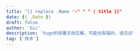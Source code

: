 ```yaml
---
title: "{{ replace .Name "-" " " | title }}"
date: {{ .Date }}
draft: false
author: 'Gic'
description: 'hugo的部署文档见解，可能也有错的，请见谅'
tag: ['技术']
---
```


